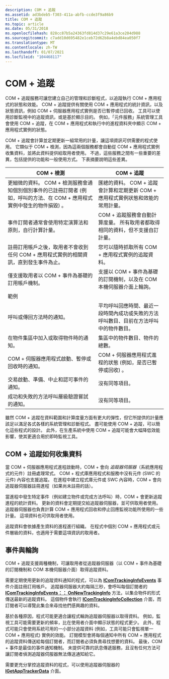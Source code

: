 ```yaml
---
description: COM + 追蹤
ms.assetid: ad3bdeb5-f303-411a-abfb-ccde3f9a86b9
title: COM + 追蹤
ms.topic: article
ms.date: 05/31/2018
ms.openlocfilehash: 828cc87b5a24363fd814d37c29e61a3ce204d988
ms.sourcegitcommit: c7add10d695482e1ceb72d62b8a4ebd84ea050f7
ms.translationtype: MT
ms.contentlocale: zh-TW
ms.lasthandoff: 01/07/2021
ms.locfileid: "104468117"
---
```

# <a name="com-tracking"></a>COM + 追蹤

COM + 追蹤服務可讓您建立自己的管理和診斷程式，以追蹤執行 COM + 應用程式的狀態和效能。 COM + 追蹤提供有關使用 COM + 應用程式的統計資訊，以及狀態資訊，例如 COM + 伺服器應用程式實例是否已暫停或已回收。 工具可以使用診斷監視中的追蹤資訊，或是基於顯示目的。 例如，「元件服務」系統管理工具會使用 COM + 追蹤，在 COM + 應用程式和執行中的進程資料夾中顯示 COM + 應用程式實例的狀態。

COM + 追蹤會計算並定期更新一組常用的計量，讓這項資訊可供需要的程式使用。 它類似于 COM + 檢測，因為這兩個服務都會自動從 COM + 應用程式實例收集資料，並將此資料提供給取用者使用。 不過，這些服務之間有一些重要的差異，包括提供的功能和一般使用方式。 下表摘要說明這些差異。



| COM + 檢測                                                                                                                                                                                                   | COM + 追蹤                                                                                                                                                     |
|------------------------------------------------------------------------------------------------------------------------------------------------------------------------------------------------------------------------|-------------------------------------------------------------------------------------------------------------------------------------------------------------------|
| 更細微的資料。 COM + 檢測服務會通知個別個別事件的已註冊訂閱者 (例如，呼叫的方法、在 COM + 應用程式實例中發生的物件損毀) 。<br/> | 匯總的資料。 COM + 追蹤會計算和定期更新 COM + 應用程式實例狀態和效能的常用計量。<br/> |
| 事件訂閱者通常會使用特定演算法和原則，自行計算計量。<br/>                                                                                                           | COM + 追蹤服務會自動計算度量。 所有取用者都取得相同的資料，但不支援自訂計量。<br/>                |
| 註冊訂用帳戶之後，取用者不會收到任何 COM + 應用程式實例的相關資訊，直到發生事件為止。<br/>                                                                    | 您可以隨時抓取所有 COM + 應用程式實例的追蹤資料。<br/>                                                                         |
| 僅支援取用者以 COM + 事件為基礎的訂用帳戶機制。<br/>                                                                                                                                     | 支援以 COM + 事件為基礎的訂閱機制，以及在 COM 本機伺服器介面上輪詢。<br/>                                                  |
| 範例                                                                                                                                                                                                               |                                                                                                                                                                   |
| 呼叫或傳回方法時的通知。<br/>                                                                                                                                                           | 平均呼叫回應時間、最近一段時間內成功或失敗的方法呼叫數目、目前在方法呼叫中的物件數目。<br/>     |
| 在物件集區中加入或取得物件時的通知。<br/>                                                                                                                                  | 集區中的物件數目、物件的總數。<br/>                                                                                                |
| COM + 伺服器應用程式啟動、暫停或回收時的通知。<br/>                                                                                                                               | COM + 伺服器應用程式進程的狀態 (例如，是否已暫停或回收) 。<br/>                                                         |
| 交易啟動、準備、中止和認可事件的通知。<br/>                                                                                                                                      | 沒有同等項目。<br/>                                                                                                                                         |
| 成功和失敗的方法呼叫層級驗證嘗試的通知。<br/>                                                                                                                           | 沒有同等項目。<br/>                                                                                                                                         |



 

雖然 COM + 追蹤在資料範圍和計算度量方面有更大的彈性，但它所提供的計量應該足以滿足各式各樣的系統管理和診斷程式。 盡可能使用 COM + 追蹤，可以簡化這些程式的設計。 此外，在生產系統中使用 COM + 追蹤可能會大幅降低效能影響，使其更適合用於即時監視工具。

## <a name="how-com-tracking-collects-data"></a>COM + 追蹤如何收集資料

當 COM + 伺服器應用程式進程啟動時，COM + 會向 *追蹤器伺服器*（系統應用程式的元件）註冊處理常式。 COM + 程式庫應用程式和服務中沒有元件 (SWC 的元件) 內容也支援追蹤。 在進程中建立程式庫元件或 SWC 內容時，COM + 會向追蹤器伺服器註冊進程（如果尚未註冊的話）。

當進程中發生特定事件（例如建立物件或完成方法呼叫）時，COM + 會更新追蹤進程的統計資料。 更新的資料會定期提交給追蹤器伺服器，並可供取用者使用。 追蹤器伺服器也負責計算 COM + 應用程式回收和停止回應監視功能所使用的一些計量。 這項資料也可供取用者使用。

追蹤資料會依據產生資料的進程進行組織。 在程式中個別 COM + 應用程式或元件層級的資料，也適用于需要這項資訊的取用者。

## <a name="events-versus-polling"></a>事件與輪詢

COM + 追蹤支援兩種機制，可讓取用者從追蹤器伺服器（以 COM + 事件為基礎的訂閱機制和 COM 本機伺服器介面）取得追蹤資料。

需要定期使用更新的追蹤資料通知的程式，可以為 [**IComTrackingInfoEvents**](/windows/desktop/api/ComSvcs/nn-comsvcs-icomtrackinginfoevents) 事件介面註冊訂用帳戶。 追蹤器伺服器大約每隔三秒，會呼叫每個訂閱者的 [**IComTrackingInfoEvents：： OnNewTrackingInfo**](/windows/desktop/api/ComSvcs/nf-comsvcs-icomtrackinginfoevents-onnewtrackinginfo) 方法，以集合物件的形式傳送最新的追蹤資料。 這個物件會執行 [**IComTrackingInfoCollection**](/windows/desktop/api/ComSvcs/nn-comsvcs-icomtrackinginfocollection) 介面，而訂閱者可以導覽此集合來尋找他們感興趣的資料。

基於各種原因，程式可能更適合讓程式輪詢追蹤器伺服器以取得資料。 例如，監視工具可能需要更新的頻率，比在使用者介面中顯示狀態的程式更少。 此外，程式可能只會使用系統可用的一小部分追蹤資料 (例如，工具可能只會監視單一 COM + 應用程式) 實例的效能。 訂閱模型會將每個通知中所有 COM + 應用程式的追蹤資料傳送給每個訂閱者，而訂閱者必須負責尋找想要的資料。 最後，COM + 事件是最佳的事件通知機制。 未提供可靠的訊息傳遞服務，且沒有任何方法可讓訂閱者偵測追蹤器伺服器無法傳送通知給它。

需要更充分掌控追蹤資料的程式，可以使用追蹤器伺服器的 [**IGetAppTrackerData**](/windows/desktop/api/ComSvcs/nn-comsvcs-igetapptrackerdata) 介面。

 

 




